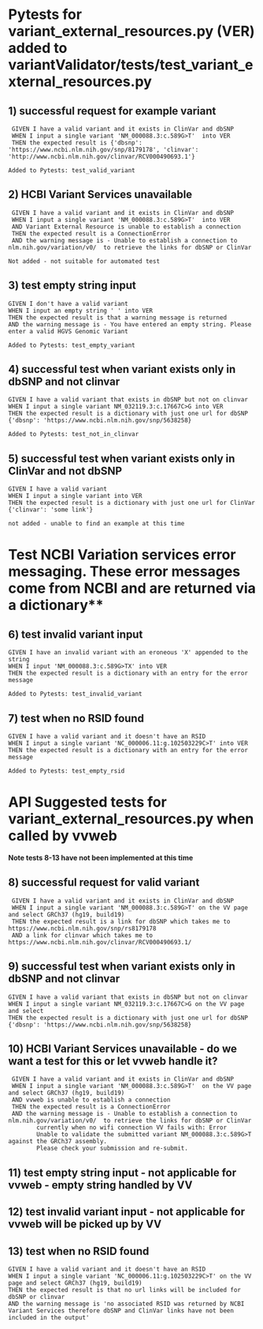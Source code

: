 # Pytests for variant_external_resources.py  (VER) added to variantValidator/tests/test_variant_external_resources.py

## 1)  successful request for example variant
	 GIVEN I have a valid variant and it exists in ClinVar and dbSNP
	 WHEN I input a single variant 'NM_000088.3:c.589G>T'  into VER
	 THEN the expected result is {'dbsnp': 'https://www.ncbi.nlm.nih.gov/snp/8179178', 'clinvar': 'http://www.ncbi.nlm.nih.gov/clinvar/RCV000490693.1'}
	 
	Added to Pytests: test_valid_variant
	 
## 2) HCBI Variant Services unavailable
	 GIVEN I have a valid variant and it exists in ClinVar and dbSNP
	 WHEN I input a single variant 'NM_000088.3:c.589G>T'  into VER 
	 AND Variant External Resource is unable to establish a connection
	 THEN the expected result is a ConnectionError
	 AND the warning message is - Unable to establish a connection to nlm.nih.gov/variation/v0/  to retrieve the links for dbSNP or ClinVar
	 
	Not added - not suitable for automated test
	 
## 3) test empty string input 
	GIVEN I don't have a valid variant
	WHEN I input an empty string ' ' into VER
	THEN the expected result is that a warning message is returned
	AND the warning message is - You have entered an empty string. Please enter a valid HGVS Genomic Variant
	 
	Added to Pytests: test_empty_variant

## 4)  successful test when variant exists only in dbSNP and not clinvar
	GIVEN I have a valid variant that exists in dbSNP but not on clinvar
	WHEN I input a single variant NM_032119.3:c.17667C>G into VER
	THEN the expected result is a dictionary with just one url for dbSNP {'dbsnp': 'https://www.ncbi.nlm.nih.gov/snp/5638258}
	 
	Added to Pytests: test_not_in_clinvar
	 
## 5) successful test when variant exists only in ClinVar and not dbSNP
	GIVEN I have a valid variant 
    WHEN I input a single variant into VER
	THEN the expected result is a dictionary with just one url for ClinVar {'clinvar': 'some link'}
		 
	not added - unable to find an example at this time

# Test NCBI Variation services error messaging. These error messages come from NCBI and are returned via a dictionary**

##  6) test invalid variant input 
	GIVEN I have an invalid variant with an eroneous 'X' appended to the string
	WHEN I input 'NM_000088.3:c.589G>TX' into VER
	THEN the expected result is a dictionary with an entry for the error message
	 
	Added to Pytests: test_invalid_variant
	 
## 7) test when no RSID found 
	GIVEN I have a valid variant and it doesn't have an RSID 
	WHEN I input a single variant 'NC_000006.11:g.102503229C>T' into VER
	THEN the expected result is a dictionary with an entry for the error message
	 
	Added to Pytests: test_empty_rsid

# API  Suggested tests for variant_external_resources.py when called by vvweb 

**Note tests 8-13 have not been implemented at this time**

## 8) successful request for valid variant 
	 GIVEN I have a valid variant and it exists in ClinVar and dbSNP
	 WHEN I input a single variant 'NM_000088.3:c.589G>T' on the VV page and select GRCh37 (hg19, build19) 
	 THEN the expected result is a link for dbSNP which takes me to https://www.ncbi.nlm.nih.gov/snp/rs8179178
     AND a link for clinvar which takes me to https://www.ncbi.nlm.nih.gov/clinvar/RCV000490693.1/

 ## 9) successful test when variant exists only in dbSNP and not clinvar 
	GIVEN I have a valid variant that exists in dbSNP but not on clinvar
	WHEN I input a single variant NM_032119.3:c.17667C>G on the VV page and select 
	THEN the expected result is a dictionary with just one url for dbSNP {'dbsnp': 'https://www.ncbi.nlm.nih.gov/snp/5638258} 
	 
## 10) HCBI Variant Services unavailable - do we want a test for this or let vvweb handle it? 
	 GIVEN I have a valid variant and it exists in ClinVar and dbSNP
	 WHEN I input a single variant 'NM_000088.3:c.589G>T'  on the VV page and select GRCh37 (hg19, build19)
	 AND vvweb is unable to establish a connection
	 THEN the expected result is a ConnectionError
	 AND the warning message is - Unable to establish a connection to nlm.nih.gov/variation/v0/  to retrieve the links for dbSNP or ClinVar
	        currently when no wifi connection VV fails with: Error
			Unable to validate the submitted variant NM_000088.3:c.589G>T against the GRCh37 assembly.
			Please check your submission and re-submit.

## 11) test empty string input - not applicable for vvweb - empty string handled by VV
	
## 12)  test invalid variant input - not applicable for vvweb will be picked up by VV
	 
## 13)  test when no RSID found
	GIVEN I have a valid variant and it doesn't have an RSID 
	WHEN I input a single variant 'NC_000006.11:g.102503229C>T' on the VV page and select GRCh37 (hg19, build19)
	THEN the expected result is that no url links will be included for dbSNP or clinvar 
	AND the warning message is 'no associated RSID was returned by NCBI Variant Services therefore dbSNP and ClinVar links have not been included in the output'